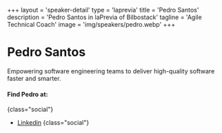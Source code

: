+++
layout = 'speaker-detail'
type = 'laprevia'
title = 'Pedro Santos'
description = 'Pedro Santos in laPrevia of Bilbostack'
tagline = 'Agile Technical Coach'
image = 'img/speakers/pedro.webp'
+++

# Pedro Santos

Empowering software engineering teams to deliver high-quality software faster and smarter.

#### Find Pedro at:

{class="social"}

- [Linkedin](https://www.linkedin.com/in/pedros/)
  {class="social"}
